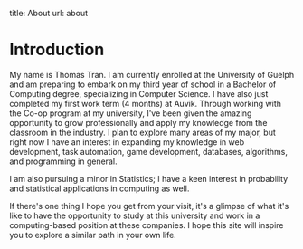 title: About
url: about

<h1 class="u-lead center">Introduction</h1>

My name is Thomas Tran. I am currently enrolled at the University of Guelph and am preparing to embark on my third year of school
in a Bachelor of Computing degree, specializing in Computer Science. I have also just completed my first work term (4 months) at Auvik.
Through working with the Co-op program at my university, I've been given the amazing opportunity to grow professionally and apply my knowledge from the classroom in the industry.
I plan to explore many areas of my major, but right now I have an interest in expanding my knowledge in web development, task automation,
game development, databases, algorithms, and programming in general.

I am also pursuing a minor in Statistics; I have a keen interest in probability and statistical applications in computing as well.

If there's one thing I hope you get from your visit, it's a glimpse of what it's like to have the opportunity to study at this university and work in a computing-based position at these companies. I hope this site will inspire you to explore a similar path in your own life.
